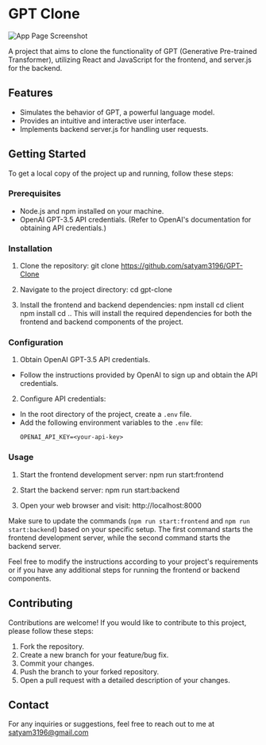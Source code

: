 # GPT Clone

![App Page Screenshot](images)

A project that aims to clone the functionality of GPT (Generative Pre-trained Transformer), utilizing React and JavaScript for the frontend, and server.js for the backend.

## Features

- Simulates the behavior of GPT, a powerful language model.
- Provides an intuitive and interactive user interface.
- Implements backend server.js for handling user requests.

## Getting Started

To get a local copy of the project up and running, follow these steps:

### Prerequisites

- Node.js and npm installed on your machine.
- OpenAI GPT-3.5 API credentials. (Refer to OpenAI's documentation for obtaining API credentials.)

### Installation

1. Clone the repository:
git clone https://github.com/satyam3196/GPT-Clone

2. Navigate to the project directory:
cd gpt-clone

3. Install the frontend and backend dependencies:
npm install
cd client
npm install
cd ..
This will install the required dependencies for both the frontend and backend components of the project.


### Configuration

1. Obtain OpenAI GPT-3.5 API credentials.
- Follow the instructions provided by OpenAI to sign up and obtain the API credentials.

2. Configure API credentials:
- In the root directory of the project, create a `.env` file.
- Add the following environment variables to the `.env` file:
  ```
  OPENAI_API_KEY=<your-api-key>
  ```

### Usage

1. Start the frontend development server:
npm run start:frontend

2. Start the backend server:
npm run start:backend

3. Open your web browser and visit:
http://localhost:8000

Make sure to update the commands (`npm run start:frontend` and `npm run start:backend`) based on your specific setup. The first command starts the frontend development server, while the second command starts the backend server.

Feel free to modify the instructions according to your project's requirements or if you have any additional steps for running the frontend or backend components.

## Contributing

Contributions are welcome! If you would like to contribute to this project, please follow these steps:

1. Fork the repository.
2. Create a new branch for your feature/bug fix.
3. Commit your changes.
4. Push the branch to your forked repository.
5. Open a pull request with a detailed description of your changes.

## Contact

For any inquiries or suggestions, feel free to reach out to me at satyam3196@gmail.com


